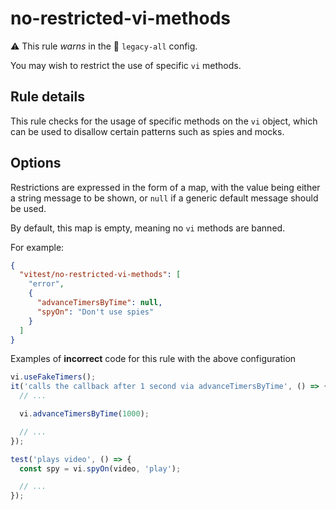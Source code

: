 # no-restricted-vi-methods

⚠️ This rule _warns_ in the 💾 `legacy-all` config.

<!-- end auto-generated rule header -->

You may wish to restrict the use of specific `vi` methods.

## Rule details

This rule checks for the usage of specific methods on the `vi` object, which
can be used to disallow certain patterns such as spies and mocks.

## Options

Restrictions are expressed in the form of a map, with the value being either a
string message to be shown, or `null` if a generic default message should be
used.

By default, this map is empty, meaning no `vi` methods are banned.

For example:

```json
{
  "vitest/no-restricted-vi-methods": [
    "error",
    {
      "advanceTimersByTime": null,
      "spyOn": "Don't use spies"
    }
  ]
}
```

Examples of **incorrect** code for this rule with the above configuration

```js
vi.useFakeTimers();
it('calls the callback after 1 second via advanceTimersByTime', () => {
  // ...

  vi.advanceTimersByTime(1000);

  // ...
});

test('plays video', () => {
  const spy = vi.spyOn(video, 'play');

  // ...
});
```